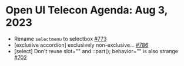 # Open UI Telecon Agenda: Aug 3, 2023

- Rename `selectmenu` to selectbox [#773](https://github.com/openui/open-ui/issues/773#issuecomment-1649976535)
- [exclusive accordion] exclusively non-exclusive... [#786](https://github.com/openui/open-ui/issues/786)
- [select] Don't reuse slot="" and ::part(); behavior="" is also strange [#702](https://github.com/openui/open-ui/issues/702)
